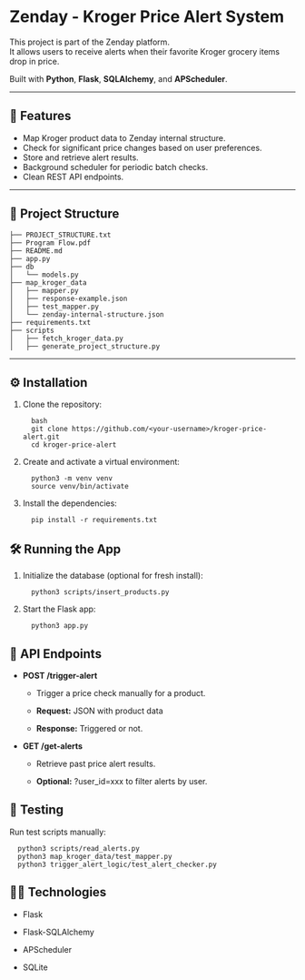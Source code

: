 # Zenday - Kroger Price Alert System

This project is part of the Zenday platform.  
It allows users to receive alerts when their favorite Kroger grocery items drop in price.

Built with **Python**, **Flask**, **SQLAlchemy**, and **APScheduler**.

---

## 🚀 Features

- Map Kroger product data to Zenday internal structure.
- Check for significant price changes based on user preferences.
- Store and retrieve alert results.
- Background scheduler for periodic batch checks.
- Clean REST API endpoints.

---

## 📂 Project Structure

<!-- STRUCTURE_START -->
```
├── PROJECT_STRUCTURE.txt
├── Program Flow.pdf
├── README.md
├── app.py
├── db
│   └── models.py
├── map_kroger_data
│   ├── mapper.py
│   ├── response-example.json
│   ├── test_mapper.py
│   └── zenday-internal-structure.json
├── requirements.txt
├── scripts
│   ├── fetch_kroger_data.py
│   ├── generate_project_structure.py
```
<!-- STRUCTURE_END -->

---

## ⚙️ Installation

1. Clone the repository:

         bash
         git clone https://github.com/<your-username>/kroger-price-alert.git
         cd kroger-price-alert

2. Create and activate a virtual environment:

         python3 -m venv venv
         source venv/bin/activate

3. Install the dependencies:

         pip install -r requirements.txt

## 🛠️ Running the App

1. Initialize the database (optional for fresh install):

         python3 scripts/insert_products.py

2. Start the Flask app:

         python3 app.py

## 📡 API Endpoints

- **POST /trigger-alert**

  - Trigger a price check manually for a product.

  - **Request:** JSON with product data

  - **Response:** Triggered or not.

- **GET /get-alerts**

  - Retrieve past price alert results.

  - **Optional:** ?user_id=xxx to filter alerts by user.

## 🧪 Testing

Run test scripts manually:

      python3 scripts/read_alerts.py
      python3 map_kroger_data/test_mapper.py
      python3 trigger_alert_logic/test_alert_checker.py

## 👨‍💻 Technologies

 - Flask

 - Flask-SQLAlchemy

 - APScheduler

 - SQLite

